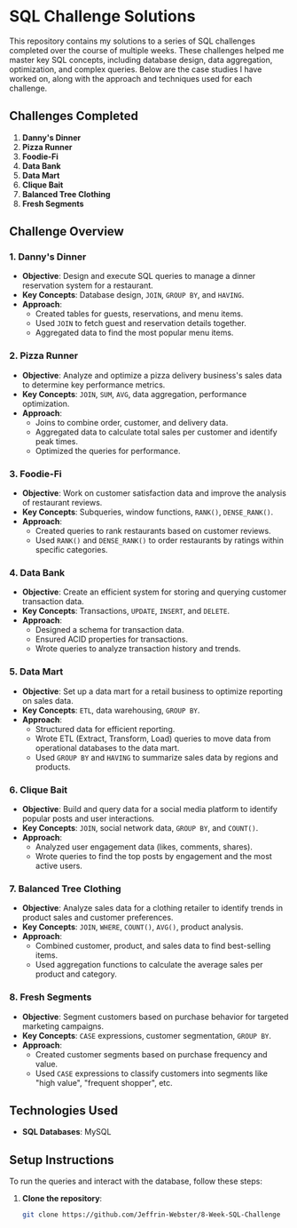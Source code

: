 # SQL Challenge Solutions

This repository contains my solutions to a series of SQL challenges completed over the course of multiple weeks. These challenges helped me master key SQL concepts, including database design, data aggregation, optimization, and complex queries. Below are the case studies I have worked on, along with the approach and techniques used for each challenge.

## Challenges Completed
1. **Danny's Dinner**
2. **Pizza Runner**
3. **Foodie-Fi**
4. **Data Bank**
5. **Data Mart**
6. **Clique Bait**
7. **Balanced Tree Clothing**
8. **Fresh Segments**

## Challenge Overview

### 1. **Danny's Dinner**
- **Objective**: Design and execute SQL queries to manage a dinner reservation system for a restaurant.
- **Key Concepts**: Database design, `JOIN`, `GROUP BY`, and `HAVING`.
- **Approach**:
  - Created tables for guests, reservations, and menu items.
  - Used `JOIN` to fetch guest and reservation details together.
  - Aggregated data to find the most popular menu items.

### 2. **Pizza Runner**
- **Objective**: Analyze and optimize a pizza delivery business's sales data to determine key performance metrics.
- **Key Concepts**: `JOIN`, `SUM`, `AVG`, data aggregation, performance optimization.
- **Approach**:
  - Joins to combine order, customer, and delivery data.
  - Aggregated data to calculate total sales per customer and identify peak times.
  - Optimized the queries for performance.

### 3. **Foodie-Fi**
- **Objective**: Work on customer satisfaction data and improve the analysis of restaurant reviews.
- **Key Concepts**: Subqueries, window functions, `RANK()`, `DENSE_RANK()`.
- **Approach**:
  - Created queries to rank restaurants based on customer reviews.
  - Used `RANK()` and `DENSE_RANK()` to order restaurants by ratings within specific categories.

### 4. **Data Bank**
- **Objective**: Create an efficient system for storing and querying customer transaction data.
- **Key Concepts**: Transactions, `UPDATE`, `INSERT`, and `DELETE`.
- **Approach**:
  - Designed a schema for transaction data.
  - Ensured ACID properties for transactions.
  - Wrote queries to analyze transaction history and trends.

### 5. **Data Mart**
- **Objective**: Set up a data mart for a retail business to optimize reporting on sales data.
- **Key Concepts**: `ETL`, data warehousing, `GROUP BY`.
- **Approach**:
  - Structured data for efficient reporting.
  - Wrote ETL (Extract, Transform, Load) queries to move data from operational databases to the data mart.
  - Used `GROUP BY` and `HAVING` to summarize sales data by regions and products.

### 6. **Clique Bait**
- **Objective**: Build and query data for a social media platform to identify popular posts and user interactions.
- **Key Concepts**: `JOIN`, social network data, `GROUP BY`, and `COUNT()`.
- **Approach**:
  - Analyzed user engagement data (likes, comments, shares).
  - Wrote queries to find the top posts by engagement and the most active users.

### 7. **Balanced Tree Clothing**
- **Objective**: Analyze sales data for a clothing retailer to identify trends in product sales and customer preferences.
- **Key Concepts**: `JOIN`, `WHERE`, `COUNT()`, `AVG()`, product analysis.
- **Approach**:
  - Combined customer, product, and sales data to find best-selling items.
  - Used aggregation functions to calculate the average sales per product and category.

### 8. **Fresh Segments**
- **Objective**: Segment customers based on purchase behavior for targeted marketing campaigns.
- **Key Concepts**: `CASE` expressions, customer segmentation, `GROUP BY`.
- **Approach**:
  - Created customer segments based on purchase frequency and value.
  - Used `CASE` expressions to classify customers into segments like "high value", "frequent shopper", etc.

## Technologies Used
- **SQL Databases**: MySQL

## Setup Instructions

To run the queries and interact with the database, follow these steps:

1. **Clone the repository**:
   ```bash
   git clone https://github.com/Jeffrin-Webster/8-Week-SQL-Challenge
